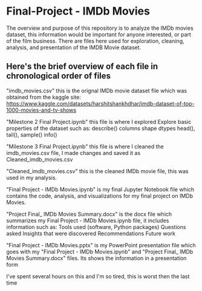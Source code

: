 # Final-Project - IMDb Movies
The overview and purpose of this repository is to analyze the IMDb movies dataset, this information would be important for anyone interested, or part of the film business. There are files here used for exploration, cleaning, analysis, and presentation of the IMDB Movie dataset. 

## Here's the brief overview of each file in chronological order of files
"imdb_movies.csv" this is the orignal IMDb movie dataset file which was obtained from the kaggle site: https://www.kaggle.com/datasets/harshitshankhdhar/imdb-dataset-of-top-1000-movies-and-tv-shows 

"Milestone 2 Final Project.ipynb" this file is where I explored Explore basic properties of the dataset such as:
describe()
columns
shape
dtypes
head(), tail(), sample()
info()

"Milestone 3 Final Project.ipynb" this file is where I cleaned the imdb_movies.csv file, I made changes and saved it as Cleaned_imdb_movies.csv

"Cleaned_imdb_movies.csv" this is the cleaned IMDb movie file, this was used in my analysis.

"Final Project - IMDb Movies.ipynb" is my final Jupyter Notebook file which contains the code, analysis, and visualizations for my final project on IMDb Movies.

"Project Final_ IMDb Movies Summary.docx" is the docx file which summarizes my Final Project - IMDb Movies.ipynb file, it includes information such as:
Tools used (software, Python packages)
Questions asked
Insights that were discovered
Recommendations
Future work

"Final Project - IMDb Movies.pptx" is my PowerPoint presentation file which goes with my "Final Project - IMDb Movies.ipynb" and "Project Final_ IMDb Movies Summary.docx" files. Its shows the information in a presentation form

I've spent several hours on this and I'm so tired, this is worst then the last time
